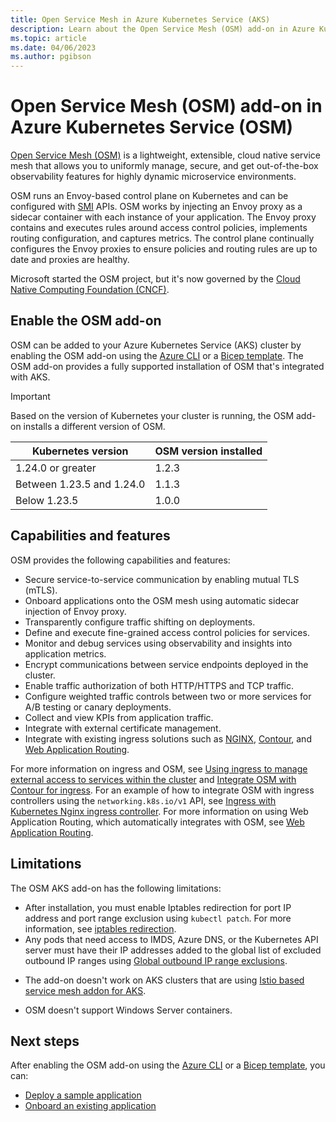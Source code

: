 ```yaml
---
title: Open Service Mesh in Azure Kubernetes Service (AKS)
description: Learn about the Open Service Mesh (OSM) add-on in Azure Kubernetes Service (AKS).
ms.topic: article
ms.date: 04/06/2023
ms.author: pgibson
---
```


# Open Service Mesh (OSM) add-on in Azure Kubernetes Service (OSM)

[Open Service Mesh (OSM)](https://docs.openservicemesh.io/) is a lightweight, extensible, cloud native service mesh that allows you to uniformly manage, secure, and get out-of-the-box observability features for highly dynamic microservice environments.

OSM runs an Envoy-based control plane on Kubernetes and can be configured with [SMI](https://smi-spec.io/) APIs. OSM works by injecting an Envoy proxy as a sidecar container with each instance of your application. The Envoy proxy contains and executes rules around access control policies, implements routing configuration, and captures metrics. The control plane continually configures the Envoy proxies to ensure policies and routing rules are up to date and proxies are healthy.

Microsoft started the OSM project, but it's now governed by the [Cloud Native Computing Foundation (CNCF)](https://www.cncf.io/).

## Enable the OSM add-on

OSM can be added to your Azure Kubernetes Service (AKS) cluster by enabling the OSM add-on using the [Azure CLI][osm-azure-cli] or a [Bicep template][osm-bicep]. The OSM add-on provides a fully supported installation of OSM that's integrated with AKS.

> [!IMPORTANT]
> Based on the version of Kubernetes your cluster is running, the OSM add-on installs a different version of OSM.
>
> |Kubernetes version         | OSM version installed |
> |---------------------------|-----------------------|
> | 1.24.0 or greater         | 1.2.3                 |
> | Between 1.23.5 and 1.24.0 | 1.1.3                 |
> | Below 1.23.5              | 1.0.0                 |

## Capabilities and features

OSM provides the following capabilities and features:

- Secure service-to-service communication by enabling mutual TLS (mTLS).
- Onboard applications onto the OSM mesh using automatic sidecar injection of Envoy proxy.
- Transparently configure traffic shifting on deployments.
- Define and execute fine-grained access control policies for services.
- Monitor and debug services using observability and insights into application metrics.
- Encrypt communications between service endpoints deployed in the cluster.
- Enable traffic authorization of both HTTP/HTTPS and TCP traffic.
- Configure weighted traffic controls between two or more services for A/B testing or canary deployments.
- Collect and view KPIs from application traffic.
- Integrate with external certificate management.
- Integrate with existing ingress solutions such as [NGINX][nginx], [Contour][contour], and [Web Application Routing][web-app-routing].

For more information on ingress and OSM, see [Using ingress to manage external access to services within the cluster][osm-ingress] and [Integrate OSM with Contour for ingress][osm-contour]. For an example of how to integrate OSM with ingress controllers using the `networking.k8s.io/v1` API, see [Ingress with Kubernetes Nginx ingress controller][osm-nginx]. For more information on using Web Application Routing, which automatically integrates with OSM, see [Web Application Routing][web-app-routing].

## Limitations

The OSM AKS add-on has the following limitations:

- After installation, you must enable Iptables redirection for port IP address and port range exclusion using `kubectl patch`. For more information, see [iptables redirection][ip-tables-redirection].
- Any pods that need access to IMDS, Azure DNS, or the Kubernetes API server must have their IP addresses added to the global list of excluded outbound IP ranges using [Global outbound IP range exclusions][global-exclusion].
* The add-on doesn't work on AKS clusters that are using [Istio based service mesh addon for AKS][istio-about].
- OSM doesn't support Windows Server containers.

## Next steps

After enabling the OSM add-on using the [Azure CLI][osm-azure-cli] or a [Bicep template][osm-bicep], you can:

- [Deploy a sample application][osm-deploy-sample-app]
- [Onboard an existing application][osm-onboard-app]

[ip-tables-redirection]: https://release-v1-2.docs.openservicemesh.io/docs/guides/traffic_management/iptables_redirection/
[global-exclusion]: https://release-v1-2.docs.openservicemesh.io/docs/guides/traffic_management/iptables_redirection/#global-outbound-ip-range-exclusions
[osm-azure-cli]: open-service-mesh-deploy-addon-az-cli.md
[osm-bicep]: open-service-mesh-deploy-addon-bicep.md
[osm-deploy-sample-app]: https://release-v1-2.docs.openservicemesh.io/docs/getting_started/install_apps/
[osm-onboard-app]: https://release-v1-2.docs.openservicemesh.io/docs/guides/app_onboarding/
[nginx]: https://github.com/kubernetes/ingress-nginx
[contour]: https://projectcontour.io/
[osm-ingress]: https://release-v1-2.docs.openservicemesh.io/docs/guides/traffic_management/ingress/
[osm-contour]: https://release-v1-2.docs.openservicemesh.io/docs/demos/ingress_contour
[osm-nginx]: https://release-v1-2.docs.openservicemesh.io/docs/demos/ingress_k8s_nginx
[web-app-routing]: web-app-routing.md
[istio-about]: istio-about.md
